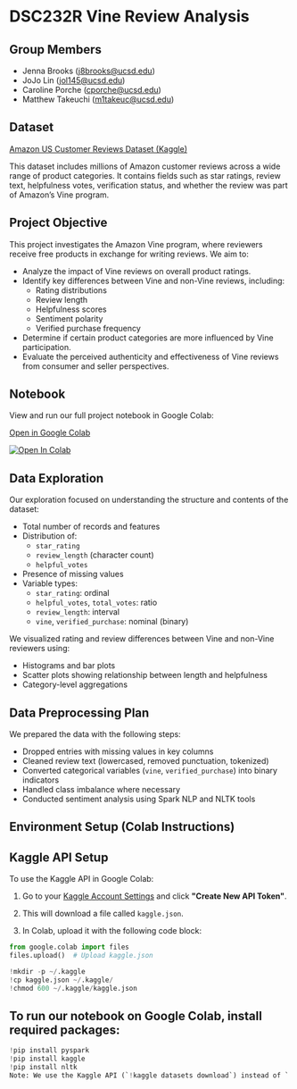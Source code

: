 # DSC232R Vine Review Analysis

## Group Members
- Jenna Brooks ([j8brooks@ucsd.edu](mailto:j8brooks@ucsd.edu))
- JoJo Lin ([jol145@ucsd.edu](mailto:jol145@ucsd.edu))
- Caroline Porche ([cporche@ucsd.edu](mailto:cporche@ucsd.edu))
- Matthew Takeuchi ([m1takeuc@ucsd.edu](mailto:m1takeuc@ucsd.edu))

## Dataset
[Amazon US Customer Reviews Dataset (Kaggle)](https://www.kaggle.com/datasets/cynthiarempel/amazon-us-customer-reviews-dataset)

This dataset includes millions of Amazon customer reviews across a wide range of product categories. It contains fields such as star ratings, review text, helpfulness votes, verification status, and whether the review was part of Amazon’s Vine program.

## Project Objective
This project investigates the Amazon Vine program, where reviewers receive free products in exchange for writing reviews. We aim to:

- Analyze the impact of Vine reviews on overall product ratings.
- Identify key differences between Vine and non-Vine reviews, including:
  - Rating distributions
  - Review length
  - Helpfulness scores
  - Sentiment polarity
  - Verified purchase frequency
- Determine if certain product categories are more influenced by Vine participation.
- Evaluate the perceived authenticity and effectiveness of Vine reviews from consumer and seller perspectives.

## Notebook

View and run our full project notebook in Google Colab:

[Open in Google Colab](https://colab.research.google.com/drive/1qLS9L-2DxKVYe4vZ5wNhfQAtpAgXWI1d?usp=sharing)

[![Open In Colab](https://colab.research.google.com/assets/colab-badge.svg)](https://colab.research.google.com/drive/1qLS9L-2DxKVYe4vZ5wNhfQAtpAgXWI1d?usp=sharing)

## Data Exploration

Our exploration focused on understanding the structure and contents of the dataset:

- Total number of records and features
- Distribution of:
  - `star_rating`
  - `review_length` (character count)
  - `helpful_votes`
- Presence of missing values
- Variable types:
  - `star_rating`: ordinal
  - `helpful_votes`, `total_votes`: ratio
  - `review_length`: interval
  - `vine`, `verified_purchase`: nominal (binary)

We visualized rating and review differences between Vine and non-Vine reviewers using:

- Histograms and bar plots
- Scatter plots showing relationship between length and helpfulness
- Category-level aggregations

## Data Preprocessing Plan

We prepared the data with the following steps:

- Dropped entries with missing values in key columns
- Cleaned review text (lowercased, removed punctuation, tokenized)
- Converted categorical variables (`vine`, `verified_purchase`) into binary indicators
- Handled class imbalance where necessary
- Conducted sentiment analysis using Spark NLP and NLTK tools

## Environment Setup (Colab Instructions)

## Kaggle API Setup

To use the Kaggle API in Google Colab:

1. Go to your [Kaggle Account Settings](https://www.kaggle.com/account) and click **"Create New API Token"**.
2. This will download a file called `kaggle.json`.

3. In Colab, upload it with the following code block:

```python
from google.colab import files
files.upload()  # Upload kaggle.json

!mkdir -p ~/.kaggle
!cp kaggle.json ~/.kaggle/
!chmod 600 ~/.kaggle/kaggle.json
```


## To run our notebook on Google Colab, install required packages:

```python
!pip install pyspark
!pip install kaggle
!pip install nltk
Note: We use the Kaggle API (`!kaggle datasets download`) instead of `!wget` because the Amazon review dataset requires authentication via a Kaggle API key. This is functionally equivalent to `wget` but secure.
```
